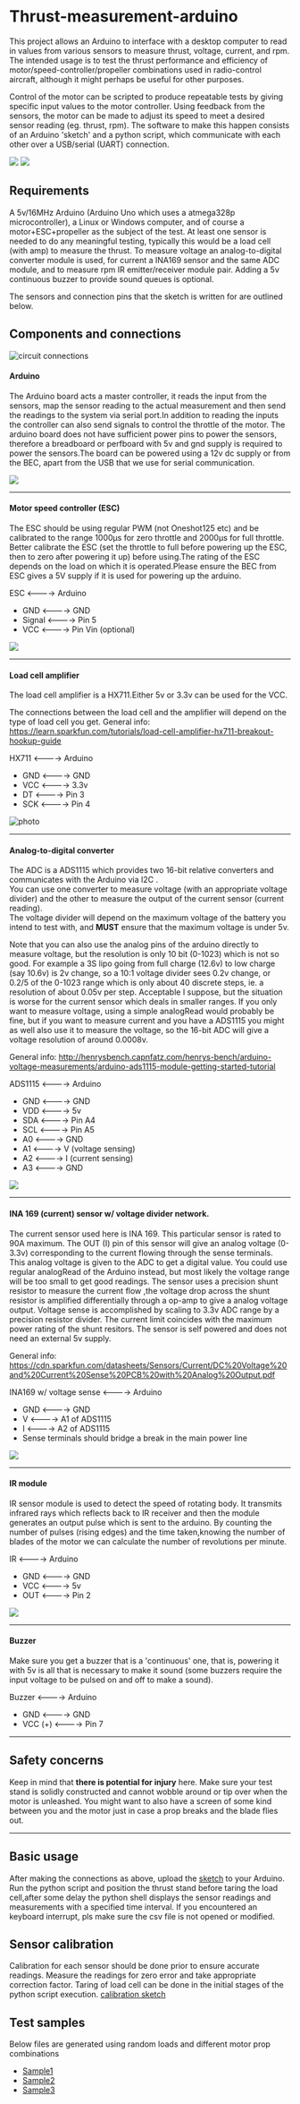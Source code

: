 # Thrust-measurement-arduino

This project allows an Arduino to interface with a desktop computer to read in values from various sensors to measure thrust, voltage, current, and rpm. The intended usage is to test the thrust performance and efficiency of motor/speed-controller/propeller combinations used in radio-control aircraft, although it might perhaps be useful for other purposes.

Control of the motor can be scripted to produce repeatable tests by giving specific input values to the motor controller. Using feedback from the sensors, the motor can be made to adjust its speed to meet a desired sensor reading (eg. thrust, rpm). The software to make this happen consists of an Arduino 'sketch' and a python script, which communicate with each other over a USB/serial (UART) connection. 

![](IMG_20200309_101448.jpg)
![](IMG_20200309_101503.jpg)

## Requirements

A 5v/16MHz Arduino (Arduino Uno which uses a atmega328p microcontroller), a Linux or Windows computer, and of course a motor+ESC+propeller as the subject of the test. At least one sensor is needed to do any meaningful testing, typically this would be a load cell (with amp) to measure the thrust. To measure voltage an analog-to-digital converter module is used, for current a INA169 sensor and the same ADC module, and to measure rpm IR emitter/receiver module pair. Adding a 5v continuous buzzer to provide sound queues is optional.

The sensors and connection pins that the sketch is written for are outlined below. 

## Components and connections

![circuit connections](Circuit%20diagram.png)
#### Arduino

The Arduino board acts a master controller, it reads the input from the sensors, map the sensor reading to the actual measurement and then send the readings to the system via serial port.In addition to reading the inputs the controller can also send signals to control the throttle of the motor.
The arduino board does not have sufficient power pins to power the sensors, therefore a breadboard or perfboard with 5v and gnd supply is required to power the sensors.The board can be powered using a 12v dc supply or from the BEC, apart from the USB that we use for serial communication.

![](https://store-cdn.arduino.cc/usa/catalog/product/cache/1/image/520x330/604a3538c15e081937dbfbd20aa60aad/a/0/a000066_featured_5.jpg)

---
#### Motor speed controller (ESC)
The ESC should be using regular PWM (not Oneshot125 etc) and be calibrated to the range 1000μs for zero throttle and 2000μs for full throttle. Better calibrate the ESC (set the throttle to full before powering up the ESC, then to zero after powering it up) before using.The rating of the ESC depends on the load on which it is operated.Please ensure the BEC from ESC gives a 5V supply if it is used for powering up the arduino.  
  
ESC <----> Arduino
- GND     <----> GND
- Signal     <----> Pin 5
- VCC     <----> Pin Vin (optional)

![](https://cdn-global-hk.hobbyking.com/media/catalog/product/cache/1/image/660x415/17f82f742ffe127f42dca9de82fb58b1/3/7/37947.jpg)

---
#### Load cell amplifier
The load cell amplifier is a HX711.Either 5v or 3.3v can be used for the VCC.  

The connections between the load cell and the amplifier will depend on the type of load cell you get.
General info: https://learn.sparkfun.com/tutorials/load-cell-amplifier-hx711-breakout-hookup-guide  

HX711 <----> Arduino
- GND    <---->      GND
- VCC    <---->      3.3v
- DT     <---->      Pin 3
- SCK    <---->      Pin 4

![photo](https://duino4projects.com/wp-content/uploads/2017/03/HX711-weight-sensor-module.jpg)


---
#### Analog-to-digital converter
The ADC is a ADS1115 which provides two 16-bit relative converters and communicates with the Arduino via I2C .  
You can use one converter to measure voltage (with an appropriate voltage divider) and the other to measure the output of the current sensor (current reading).  
The voltage divider will depend on the maximum voltage of the battery you intend to test with, and **MUST** ensure that the maximum voltage is under 5v. 

  
Note that you can also use the analog pins of the arduino directly to measure voltage, but the resolution is only 10 bit (0-1023) which is not so good. For example a 3S lipo going from full charge (12.6v) to low charge (say 10.6v) is 2v change, so a 10:1 voltage divider sees 0.2v change, or 0.2/5 of the 0-1023 range which is only about 40 discrete steps, ie. a resolution of about 0.05v per step. Acceptable I suppose, but the situation is worse for the current sensor which deals in smaller ranges. If you only want to measure voltage, using a simple analogRead would probably be fine, but if you want to measure current and you have a ADS1115 you might as well also use it to measure the voltage, so the 16-bit ADC will give a voltage resolution of around 0.0008v.

General info: http://henrysbench.capnfatz.com/henrys-bench/arduino-voltage-measurements/arduino-ads1115-module-getting-started-tutorial

ADS1115 <----> Arduino
- GND     <---->       GND
- VDD     <---->       5v
- SDA     <---->       Pin A4
- SCL     <---->       Pin A5
- A0      <---->       GND
- A1     <---->        V (voltage sensing)
- A2     <---->        I (current sensing)
- A3     <---->        GND

![](https://external-content.duckduckgo.com/iu/?u=http%3A%2F%2Fthecodeprogram.com%2Fimg%2Fcontents%2F2019%2F11%2Fads1115.jpg&f=1&nofb=1)

---
#### INA 169 (current) sensor w/ voltage divider network.
The current sensor used here is INA 169. 
This particular sensor is rated to 90A maximum. The OUT (I) pin of this sensor will give an analog voltage (0-3.3v) corresponding to the current flowing through the sense terminals. This analog voltage is given to the ADC to get a digital value. You could use regular analogRead of the Arduino instead, but most likely the voltage range will be too small to get good readings.
The sensor uses a precision shunt resistor to measure the current flow ,the voltage drop across the shunt resistor is amplified differentially through a op-amp to give a analog voltage output.
Voltage sense is accomplished by scaling to 3.3v ADC range by a precision resistor divider.
The current limit coincides with the maximum power rating of the shunt resitors.
The sensor is self powered and does not need an external 5v supply.

General info: https://cdn.sparkfun.com/datasheets/Sensors/Current/DC%20Voltage%20and%20Current%20Sense%20PCB%20with%20Analog%20Output.pdf

INA169 w/ voltage sense <----> Arduino
- GND     <---->      GND
- V       <---->      A1 of ADS1115
- I       <---->      A2 of ADS1115 
- Sense terminals should bridge a break in the main power line

![](http://rctimer.com/images/goods/20160530/e81d88bd0367b48a.jpg)

---
#### IR module
IR sensor module is used to detect the speed of rotating body. It transmits infrared rays which reflects back to IR receiver and then the module generates an output pulse which is sent to the arduino.
By counting the number of pulses (rising edges) and the time taken,knowing the number of blades of the motor we can calculate the number of revolutions per minute.

IR <----> Arduino
- GND       <---->   GND
- VCC       <---->   5v
- OUT       <---->   Pin 2 

![](https://aws.robu.in/wp-content/uploads/2016/01/61SOZwskhnL._SY355_.jpg)

--- 
#### Buzzer
Make sure you get a buzzer that is a 'continuous' one, that is, powering it with 5v is all that is necessary to make it sound (some buzzers require the input voltage to be pulsed on and off to make a sound).  

Buzzer <----> Arduino
- GND    <---->      GND
- VCC (+)    <---->      Pin 7

--- 

## Safety concerns
Keep in mind that **there is potential for injury** here. 
Make sure your test stand is solidly constructed and cannot wobble around or tip over when the motor is unleashed. You might want to also have a screen of some kind between you and the motor just in case a prop breaks and the blade flies out.

---

## Basic usage

After making the connections as above, upload the [sketch](rpm_thrust.ino) to your Arduino.  
Run the python script and  position the thrust stand before taring the load cell,after some delay the python shell displays the sensor readings and measurements with a specified time interval.
If you encountered an keyboard interrupt, pls make sure the csv file is not opened or modified.


## Sensor calibration
Calibration for each sensor should be done prior to ensure accurate readings. Measure the readings for zero error and take appropriate correction factor.
Taring of load cell can be done in the initial stages of the python script execution.
[calibration sketch](thrust_measurement_calibration/thrust_measurement_calibration.ino)


## Test samples

Below files are generated using random loads and different motor prop combinations
- [Sample1](thrust%20setup%2027_02_2020%20test1_avioncs_2830kv_1045.csv)
- [Sample2](thrust%20setup%2027_02_2020%20test2_avioncs_2830kv_1045.csv)
- [Sample3](thrust%20setup%2027_02_2020%20test3_avioncs_2830kv_1105.csv)
